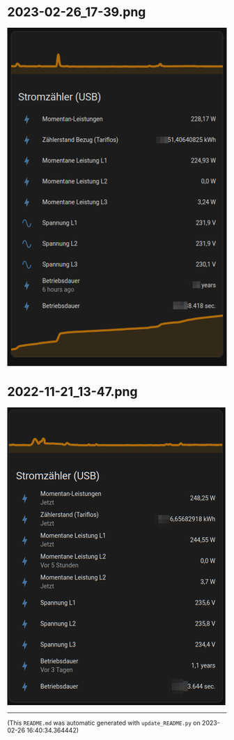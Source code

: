 
# 2023-02-26_17-39.png

![2023-02-26_17-39.png](https://raw.githubusercontent.com/jedie/jedie.github.io/master/screenshots/pysmartmeter/2023-02-26_17-39.png "2023-02-26_17-39.png")

# 2022-11-21_13-47.png

![2022-11-21_13-47.png](https://raw.githubusercontent.com/jedie/jedie.github.io/master/screenshots/pysmartmeter/2022-11-21_13-47.png "2022-11-21_13-47.png")

----
(This `README.md` was automatic generated with `update_README.py` on 2023-02-26 16:40:34.364442)
